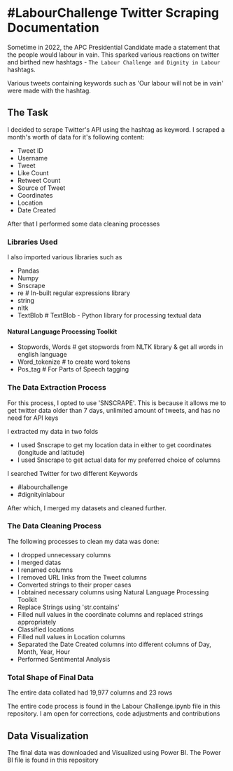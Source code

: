# #LabourChallenge Twitter Scraping Documentation

Sometime in 2022, the APC Presidential Candidate made a statement that the people would labour in vain. 
This sparked various reactions on twitter and birthed new hashtags - ```The Labour Challenge and Dignity in Labour``` hashtags. 

Various tweets containing keywords such as 'Our labour will not be in vain' were made with the hashtag.

## The Task

I decided to scrape Twitter's API using the hashtag as keyword. I scraped a month's worth of data for it's following content:
- Tweet ID
- Username
- Tweet
- Like Count
- Retweet Count
- Source of Tweet
- Coordinates
- Location
- Date Created

After that I performed some data cleaning processes

### Libraries Used

I also imported various libraries such as
- Pandas
- Numpy
- Snscrape
- re # In-built regular expressions library
- string
- nltk
- TextBlob # TextBlob - Python library for processing textual data

#### Natural Language Processing Toolkit
- Stopwords, Words # get stopwords from NLTK library & get all words in english language
- Word_tokenize # to create word tokens
- Pos_tag # For Parts of Speech tagging

### The Data Extraction Process

For this process, I opted to use 'SNSCRAPE'. This is because it allows me to get twitter data older than 7 days, unlimited amount of tweets, and has no need for API keys

I extracted my data in two folds
- I used Snscrape to get my location data in either to get coordinates (longitude and latitude)
- I used Snscrape to get actual data for my preferred choice of columns

I searched Twitter for two different Keywords
- #labourchallenge
- #dignityinlabour

After which, I merged my datasets and cleaned further.

### The Data Cleaning Process

The following processes to clean my data was done:
- I dropped unnecessary columns
- I merged datas
- I renamed columns
- I removed URL links from the Tweet columns
- Converted strings to their proper cases
- I obtained necessary columns using Natural Language Processing Toolkit
- Replace Strings using 'str.contains'
- Filled null values in the coordinate columns and replaced strings appropriately
- Classified locations
- Filled null values in Location columns
- Separated the Date Created columns into different columns of Day, Month, Year, Hour
- Performed Sentimental Analysis

### Total Shape of Final Data

The entire data collated had 19,977 columns and 23 rows

The entire code process is found in the Labour Challenge.ipynb file in this repository.
I am open for corrections, code adjustments and contributions

## Data Visualization
The final data was downloaded and Visualized using Power BI.
The Power BI file is found in this repository
